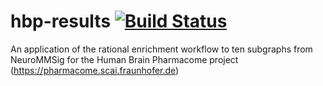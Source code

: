 # hbp-results [![Build Status](https://travis-ci.com/bel-enrichment/hbp-results.svg?branch=master)](https://travis-ci.com/bel-enrichment/hbp-results)

An application of the rational enrichment workflow to ten subgraphs from NeuroMMSig for the Human Brain Pharmacome project (https://pharmacome.scai.fraunhofer.de)
